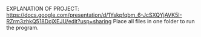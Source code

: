 EXPLANATION OF PROJECT:
https://docs.google.com/presentation/d/1Yskpfqbm_6-JcSXQYjAVK5I-RZrm3zhkQ518DcjXEJU/edit?usp=sharing
Place all files in one folder to run the program.
